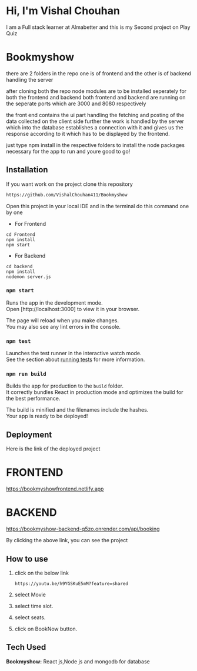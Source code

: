 # Hi, I'm Vishal Chouhan
I am a Full stack learner at Almabetter and this is my Second project on Play Quiz

# Bookmyshow
there are 2 folders in the repo one is of frontend and the other is of backend handling the server

after cloning both the repo node modules are to be installed seperately for both the frontend and backend
both frontend and backend are running on the seperate ports which are 3000 and 8080 respectively

the front end contains the ui part handling the fetching and posting of the data collected on the client side further the work is handled by the server which 
into the database establishes a connection with it and gives us the response according to it which has to be displayed by the frontend.

just type npm install in the respective folders to install the node packages necessary for the app to run and youre good to go!

## Installation 

If you want work on the project clone this repository

```bash
https://github.com/VishalChouhan411/Bookmyshow
```
Open this project in your local IDE and in the terminal do this command one by one
- For Frontend
```
cd Frontend
npm install
npm start
```

- For Backend
```
cd backend
npm install
nodemon server.js
```

### `npm start`

Runs the app in the development mode.\
Open [http://localhost:3000] to view it in your browser.

The page will reload when you make changes.\
You may also see any lint errors in the console.

### `npm test`

Launches the test runner in the interactive watch mode.\
See the section about [running tests](https://facebook.github.io/create-react-app/docs/running-tests) for more information.

### `npm run build`

Builds the app for production to the `build` folder.\
It correctly bundles React in production mode and optimizes the build for the best performance.

The build is minified and the filenames include the hashes.\
Your app is ready to be deployed!

## Deployment
 Here is the link of the deployed project

# FRONTEND
 https://bookmyshowfrontend.netlify.app

# BACKEND
 
  https://bookmyshow-backend-q5zo.onrender.com/api/booking

By clicking the above link, you can see the project

## How to use

1. click on the below link

   ```
   https://youtu.be/h9YGSKuE5mM?feature=shared
   ```
2. select Movie
3. select time slot.
4. select seats.
5. click on BookNow button. 


## Tech Used

**Bookmyshow:** React js,Node js and mongodb for database



